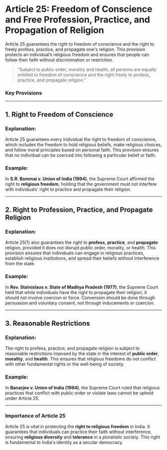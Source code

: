 # **Article 25: Freedom of Conscience and Free Profession, Practice, and Propagation of Religion**

Article 25 guarantees the right to freedom of conscience and the right to freely profess, practice, and propagate one's religion. This provision protects an individual’s religious freedom and ensures that people can follow their faith without discrimination or restriction.

> "Subject to public order, morality and health, all persons are equally entitled to freedom of conscience and the right freely to profess, practice, and propagate religion."

### **Key Provisions**

---

## **1. Right to Freedom of Conscience**

### **Explanation**:
Article 25 guarantees every individual the right to freedom of conscience, which includes the freedom to hold religious beliefs, make religious choices, and follow moral principles based on personal faith. This provision ensures that no individual can be coerced into following a particular belief or faith.

### **Example**:
In **S.R. Bommai v. Union of India (1994)**, the Supreme Court affirmed the right to **religious freedom**, holding that the government must not interfere with individuals' right to practice and propagate their religion.

---

## **2. Right to Profession, Practice, and Propagate Religion**

### **Explanation**:
Article 25(1) also guarantees the right to **profess**, **practice**, and **propagate** religion, provided it does not disrupt public order, morality, or health. This provision ensures that individuals can engage in religious practices, establish religious institutions, and spread their beliefs without interference from the state.

### **Example**:
In **Rev. Stainislaus v. State of Madhya Pradesh (1977)**, the Supreme Court held that while individuals have the right to propagate their religion, it should not involve coercion or force. Conversion should be done through persuasion and voluntary consent, not through inducements or coercion.

---

## **3. Reasonable Restrictions**

### **Explanation**:
The right to profess, practice, and propagate religion is subject to reasonable restrictions imposed by the state in the interest of **public order**, **morality**, and **health**. This ensures that religious freedoms do not conflict with other fundamental rights or the well-being of society.

### **Example**:
In **Banarjee v. Union of India (1994)**, the Supreme Court ruled that religious practices that conflict with public order or violate laws cannot be upheld under Article 25.

---

### **Importance of Article 25**

Article 25 is vital in protecting the **right to religious freedom** in India. It guarantees that individuals can practice their faith without interference, ensuring **religious diversity** and **tolerance** in a pluralistic society. This right is fundamental to India's identity as a secular democracy.

